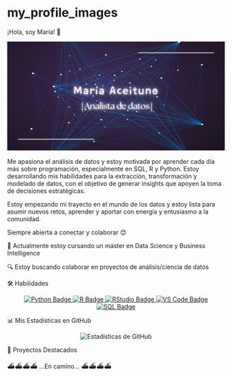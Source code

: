 # my_profile_images
¡Hola, soy María! 👋


<p align="center">
<img src="https://github.com/MaAcAd/my_profile_images/blob/main/Banner%20perfil%20githubjpg.jpg" alt="Mi Banner de Perfil">
</p>

Me apasiona el análisis de datos y estoy motivada por aprender cada día más sobre programación, especialmente en SQL, R y Python. Estoy desarrollando mis habilidades para la extracción, transformación y modelado de datos, con el objetivo de generar insights que apoyen la toma de decisiones estratégicas.

Estoy empezando mi trayecto en el mundo de los datos y estoy lista para asumir nuevos retos, aprender y aportar con energía y entusiasmo a la comunidad.

Siempre abierta a conectar y colaborar 😊

🌱 Actualmente estoy cursando un máster en Data Science y Business Intelligence

🔍  Estoy buscando colaborar en proyectos de análisis/ciencia de datos

🛠️ Habilidades

<p align="center">
<a href="#">
<img src="https://img.shields.io/badge/Python-3776AB?style=for-the-badge&logo=python&logoColor=white" alt="Python Badge" />
</a>
<a href="#">
<img src="https://img.shields.io/badge/R-276DC3?style=for-the-badge&logo=r&logoColor=white" alt="R Badge" />
</a>
<a href="#">
<img src="https://img.shields.io/badge/RStudio-4285F4?style=for-the-badge&logo=rstudio&logoColor=white" alt="RStudio Badge" />
</a>
<a href="#">
<img src="https://img.shields.io/badge/Visual%20Studio%20Code-007ACC?style=for-the-badge&logo=visual-studio-code&logoColor=white" alt="VS Code Badge" />
</a>
<a href="#">
<img src="https://img.shields.io/badge/SQL-4479A1?style=for-the-badge&logo=mysql&logoColor=white" alt="SQL Badge" />
</a>
</p>

📊 Mis Estadísticas en GitHub

<!-- Reemplaza "your-username" en las siguientes URLs con tu nombre de usuario de GitHub -->

<p align="center">
<img src="https://github-readme-stats.vercel.app/api?username=MaAcAd&show_icons=true&theme=vue-dark&hide_border=true&count_private=true" alt="Estadísticas de GitHub" /> </p>

🚀 Proyectos Destacados

⛴️⛴️⛴️⛴️ …En camino… ⛴️⛴️⛴️⛴️
